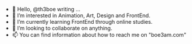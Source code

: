 - 👋 Hello, @th3boe writing ...
- 👀 I’m interested in Animation, Art, Design and FrontEnd.
- 🌱 I’m currently learning FrontEnd through online studies.
- 💞️ I’m looking to collaborate on anything.
- 📫 You can find information about how to reach me on "boe3am.com"

<!---
th3boe/th3boe is a ✨ special ✨ repository because its `README.md` (this file) appears on your GitHub profile.
You can click the Preview link to take a look at your changes.
--->
